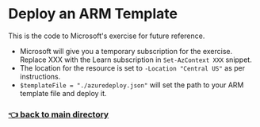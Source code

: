 # Deploy an ARM Template

This is the code to Microsoft's exercise for future reference.

- Microsoft will give you a temporary subscription for the exercise. Replace XXX with the Learn subscription in `Set-AzContext XXX` snippet.
- The location for the resource is set to `-Location "Central US"` as per instructions.
- `$templateFile = "./azuredeploy.json"` will set the path to your ARM template file and deploy it.

### [:point_left: back to main directory](https://github.com/Mike-ops273/sysadmin)
